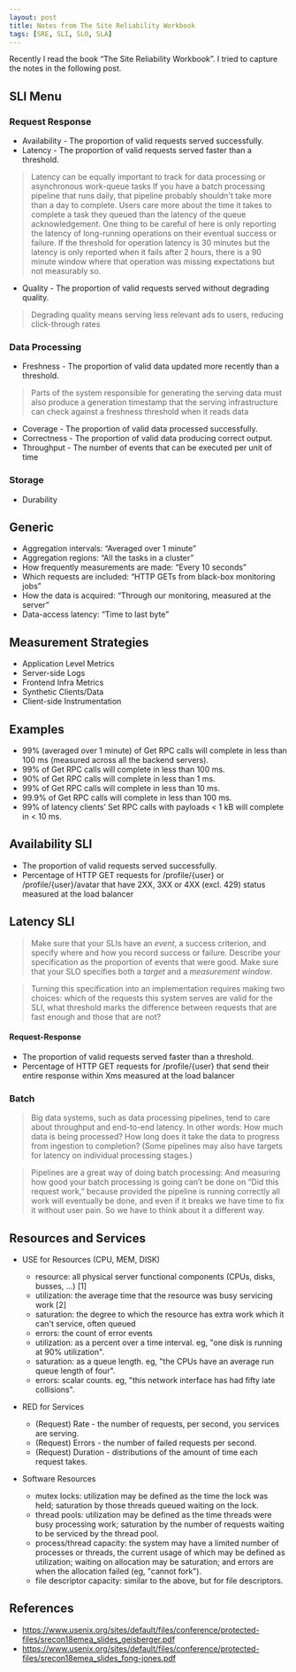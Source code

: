 ```yaml
---
layout: post
title: Notes from The Site Reliability Workbook
tags: [SRE, SLI, SLO, SLA]
---
```


Recently I read the book “The Site Reliability Workbook”. I tried to capture the notes in the following post.
  
## SLI Menu

### Request Response
  * Availability - The proportion of valid requests served successfully.
  * Latency - The proportion of valid requests served faster than a threshold.
  > Latency can be equally important to track for data processing or asynchronous work-queue tasks
  > If you have a batch processing pipeline that runs daily, that pipeline probably shouldn't take more than a day to complete.
  > Users care more about the time it takes to complete a task they queued than the latency of the queue acknowledgement.
  > One thing to be careful of here is only reporting the latency of long-running operations on their eventual success or failure. If the threshold for operation latency is 30 minutes but the latency is only reported when it fails after 2 hours, there is a 90 minute window where that operation was missing expectations but not measurably so.
  * Quality - The proportion of valid requests served without degrading quality.
  > Degrading quality means serving less relevant ads to users, reducing click-through rates
  
### Data Processing
  * Freshness - The proportion of valid data updated more recently than a threshold.
  > Parts of the system responsible for generating the serving data must also produce a generation timestamp that the serving infrastructure can check against a freshness threshold when it reads data
  * Coverage - The proportion of valid data processed successfully.
  * Correctness - The proportion of valid data producing correct output.
  * Throughput - The number of events that can be executed per unit of time
  
  

### Storage
  * Durability

## Generic 

* Aggregation intervals: “Averaged over 1 minute”
* Aggregation regions: “All the tasks in a cluster”
* How frequently measurements are made: “Every 10 seconds”
* Which requests are included: “HTTP GETs from black-box monitoring jobs”
* How the data is acquired: “Through our monitoring, measured at the server”
* Data-access latency: “Time to last byte”



## Measurement Strategies

* Application Level Metrics
* Server-side Logs
* Frontend Infra Metrics
* Synthetic Clients/Data
* Client-side Instrumentation

## Examples
* 99% (averaged over 1 minute) of Get RPC calls will complete in less than 100 ms (measured across all the backend servers).
* 99% of Get RPC calls will complete in less than 100 ms.
* 90% of Get RPC calls will complete in less than 1 ms.
* 99% of Get RPC calls will complete in less than 10 ms.
* 99.9% of Get RPC calls will complete in less than 100 ms.
* 99% of latency clients’ Set RPC calls with payloads < 1 kB will complete in < 10 ms.


## Availability SLI
* The proportion of valid requests served successfully.
* Percentage of HTTP GET requests for /profile/{user} or /profile/{user}/avatar that have 2XX, 3XX or 4XX (excl. 429) status measured at the load balancer

## Latency SLI

> Make sure that your SLIs have an _event_, a success criterion, and specify where and how you record success or failure. Describe your specification as the proportion of events that were good. 
> Make sure that your SLO specifies both a _target_ and a _measurement window_.

> Turning this specification into an implementation requires making two choices: which of the requests this system serves are valid for the SLI, what threshold marks the difference between requests that are fast enough and those that are not?

#### Request-Response
* The proportion of valid requests served faster than a threshold.
* Percentage of HTTP GET requests for /profile/{user} that send their entire response within Xms measured at the load balancer

### Batch

> Big data systems, such as data processing pipelines, tend to care about throughput and end-to-end latency. In other words: How much data is being processed? How long does it take the data to progress from ingestion to completion? (Some pipelines may also have targets for latency on individual processing stages.)

> Pipelines are a great way of doing batch processing: And measuring how good your batch processing is going can’t be done on “Did this request work,” because provided the pipeline is running correctly all work will eventually be done, and even if it breaks we have time to fix it without user pain. So we have to think about it a different way.

## Resources and Services

* USE for Resources (CPU, MEM, DISK)
  * resource: all physical server functional components (CPUs, disks, busses, ...) [1]
  * utilization: the average time that the resource was busy servicing work [2]
  * saturation: the degree to which the resource has extra work which it can't service, often queued
  * errors: the count of error events
  * utilization: as a percent over a time interval. eg, "one disk is running at 90% utilization".
  * saturation: as a queue length. eg, "the CPUs have an average run queue length of four".
  * errors: scalar counts. eg, "this network interface has had fifty late collisions".

* RED for Services
  * (Request) Rate - the number of requests, per second, you services are serving.
  * (Request) Errors - the number of failed requests per second.
  * (Request) Duration - distributions of the amount of time each request takes.

* Software Resources
  * mutex locks: utilization may be defined as the time the lock was held; saturation by those threads queued waiting on the lock.
  * thread pools: utilization may be defined as the time threads were busy processing work; saturation by the number of requests waiting to be serviced by the thread pool.
  * process/thread capacity: the system may have a limited number of processes or threads, the current usage of which may be defined as utilization; waiting on allocation may be saturation; and errors are when the allocation failed (eg, "cannot fork").
  * file descriptor capacity: similar to the above, but for file descriptors.

## References

* https://www.usenix.org/sites/default/files/conference/protected-files/srecon18emea_slides_geisberger.pdf
* https://www.usenix.org/sites/default/files/conference/protected-files/srecon18emea_slides_fong-jones.pdf

